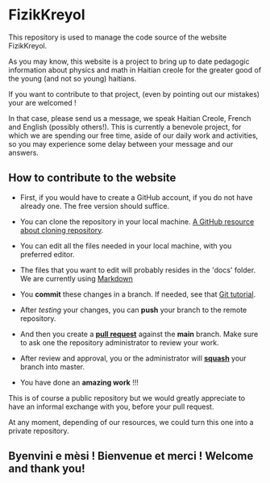 # FizikKreyol

This repository is used to manage the code source of the website FizikKreyol.

As you may know, this website is a project to bring up to date pedagogic information
about physics and math in Haitian creole for the greater good of the young (and not so young) haitians.

If you want to contribute to that project, (even by pointing out our mistakes) your are welcomed !


In that case, please send us a message, we speak Haitian Creole, French and English (possibly others!).
This is currently a benevole project, for which we are spending our free time, aside of our daily work and activities,
so you may experience some delay between your message and our answers.

## How to contribute to the website 

- First, if you would have to create a GitHub account, if you do not have already one. The free version should suffice.
  
- You can clone the repository in your local machine.  [A GitHub resource about cloning repository](https://docs.github.com/en/free-pro-team@latest/github/creating-cloning-and-archiving-repositories/cloning-a-repository).
  
- You can edit all the files needed in your local machine, with you preferred editor.

- The files that you want to edit will probably resides in the 'docs' folder. We are currently using [Markdown](https://guides.github.com/features/mastering-markdown/)
  
- You **commit** these changes in a branch. If needed, see that [Git tutorial](https://git-scm.com/docs/gittutorial).
  
- After *testing* your changes, you can **push** your branch to the remote repository.
  
- And then you create a [**pull request**](https://docs.github.com/en/free-pro-team@latest/github/collaborating-with-issues-and-pull-requests/creating-a-pull-request) against the **main** branch. Make sure to ask one the repository administrator to review your work.
  
- After review and approval, you or the administrator will [**squash**](https://docs.github.com/en/free-pro-team@latest/github/administering-a-repository/about-merge-methods-on-github) your branch into master.
  
- You have done an **amazing work** !!!

This is of course a public repository but we would greatly appreciate to have an informal exchange with you, before your pull request.

At any moment, depending of our resources, we could turn this one into a private repository.

## Byenvini e mèsi ! Bienvenue et merci ! Welcome and thank you!
